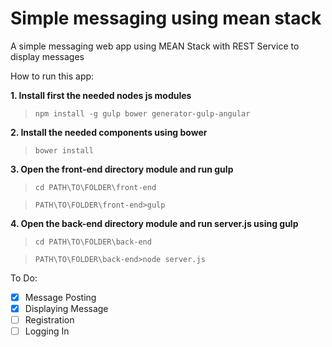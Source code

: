 # Simple messaging using mean stack
A simple messaging web app using MEAN Stack with REST Service to display messages

How to run this app:

**1. Install first the needed nodes js modules**

 > `npm install -g gulp bower generator-gulp-angular`

**2. Install the needed components using bower**

 > `bower install`
 
**3. Open the front-end directory module and run gulp**

 > `cd PATH\TO\FOLDER\front-end`
 
 > `PATH\TO\FOLDER\front-end>gulp`
 
 **4. Open the back-end directory module and run server.js using gulp**

 > `cd PATH\TO\FOLDER\back-end`
 
 > `PATH\TO\FOLDER\back-end>node server.js`

 To Do:
 - [x] Message Posting
 - [x] Displaying Message
 - [ ] Registration
 - [ ] Logging In